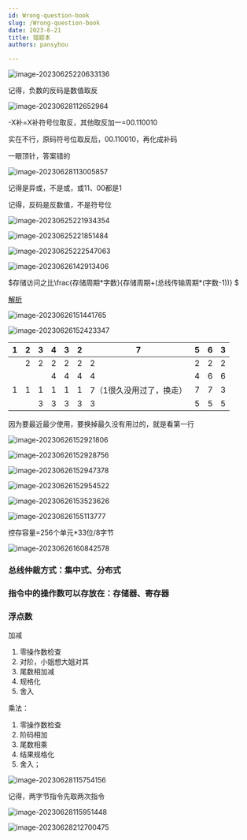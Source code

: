 ```yaml
---
id: Wrong-question-book
slug: /Wrong-question-book
date: 2023-6-21
title: 错题本
authors: pansyhou

---
```


![image-20230625220633136](https://pic.imgdb.cn/item/64984a081ddac507ccb54b75)

记得，负数的反码是数值取反

![image-20230628112652964](https://pic.imgdb.cn/item/649ba8861ddac507cc4d3d8f)

-X补=X补符号位取反，其他取反加一=00.110010

实在不行，原码符号位取反后，00.110010，再化成补码

一眼顶针，答案错的

![image-20230628113005857](https://pic.imgdb.cn/item/649ba93f1ddac507cc4e93c7)

记得是异或，不是或，或11、00都是1



记得，反码是反数值，不是符号位

![image-20230625221934354](https://pic.imgdb.cn/item/64984cf61ddac507ccbaf037)

![image-20230625221851484](https://pic.imgdb.cn/item/64984cce1ddac507ccbaa6c5)

![image-20230625222547063](https://pic.imgdb.cn/item/64984e6e1ddac507ccbd35f8)

![image-20230626142913406](https://pic.imgdb.cn/item/649930391ddac507ccd24e17)

$存储访问之比\frac{存储周期\*字数}{存储周期+(总线传输周期\*(字数-1))} $

[解析](storage-system#例题)





![image-20230626151441765](https://pic.imgdb.cn/item/64993ae91ddac507cce5a504)

![image-20230626152423347](https://pic.imgdb.cn/item/64993d291ddac507cce95dda)

| 1    | 2    | 3    | 4    | 3    | 2    | 7                        | 5    | 6    | 3    |
| ---- | ---- | ---- | ---- | ---- | ---- | ------------------------ | ---- | ---- | ---- |
|      | 2    | 2    | 2    | 2    | 2    | 2                        | 2    | 2    | 2    |
|      |      |      | 4    | 4    | 4    | 4                        | 4    | 6    | 6    |
| 1    | 1    | 1    | 1    | 1    | 1    | 7（1很久没用过了，换走） | 7    | 7    | 3    |
|      |      | 3    | 3    | 3    | 3    | 3                        | 5    | 5    | 5    |

因为要最近最少使用，要换掉最久没有用过的，就是看第一行

![image-20230626152921806](https://pic.imgdb.cn/item/64993e521ddac507cceb4bf5)

![image-20230626152928756](https://pic.imgdb.cn/item/64993e591ddac507cceb591a)

![image-20230626152947378](https://pic.imgdb.cn/item/64993e6b1ddac507cceb741a)

![image-20230626152954522](https://pic.imgdb.cn/item/64993e721ddac507cceb83d3)

![image-20230626153523626](https://pic.imgdb.cn/item/64993fbc1ddac507ccedfbc2)

![image-20230626155113777](https://pic.imgdb.cn/item/649943721ddac507ccf4ddc6)

控存容量=256个单元*33位/8字节

![image-20230626160842578](https://pic.imgdb.cn/item/6499478a1ddac507ccfd8bfe)

### 总线仲裁方式：集中式、分布式

### 指令中的操作数可以存放在：存储器、寄存器

### 浮点数

加减

1. 零操作数检查
2. 对阶，小姐想大姐对其
3. 尾数相加减
4. 规格化
5. 舍入

乘法：

1. 零操作数检查
2. 阶码相加
3. 尾数相乘
4. 结果规格化
5. 舍入；

![image-20230628115754156](https://pic.imgdb.cn/item/649bafc31ddac507cc5aae2a)

记得，两字节指令先取两次指令

![image-20230628115951448](https://pic.imgdb.cn/item/649bb0381ddac507cc5b558e)

![image-20230628212700475](https://pic.imgdb.cn/item/649c352c1ddac507cc6bd044)

